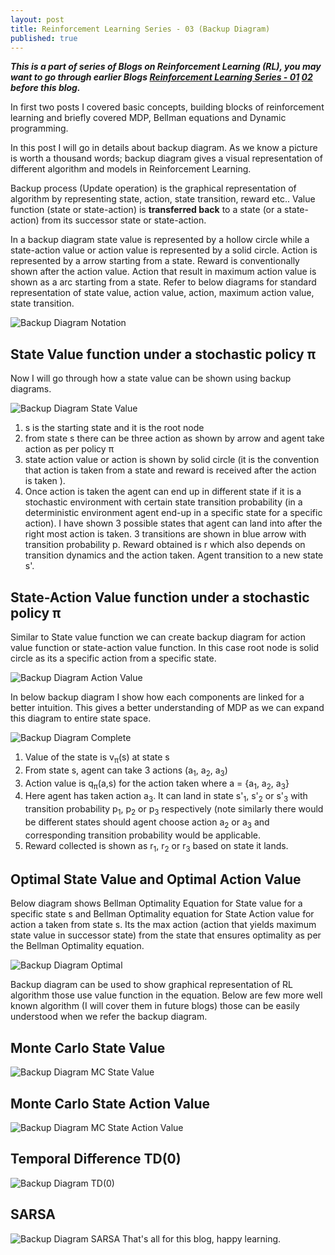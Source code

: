 ```yaml
---
layout: post
title: Reinforcement Learning Series - 03 (Backup Diagram)
published: true
---
```


_**This is a part of series of Blogs on Reinforcement Learning (RL), you may want to go through earlier Blogs [Reinforcement Learning Series - 01](https://baijayantaroy.github.io/baijayantaroy.github.io/Reinforcement_Learning_Series_01/)
[02](https://baijayantaroy.github.io/baijayantaroy.github.io/Reinforcement_Learning_Series_02/)
before this blog.**_

In first two posts I covered basic concepts, building blocks of reinforcement learning and briefly covered MDP, Bellman equations and Dynamic programming.

In this post I will go in details about backup diagram. As we know a picture is worth a thousand words; backup diagram gives a visual representation of different algorithm and models in Reinforcement Learning.

Backup process (Update operation) is the graphical representation of algorithm by representing state, action, state transition, reward etc.. Value function (state or state-action) is **transferred back** to a state (or a state-action) from its successor state or state-action.

In a backup diagram state value is represented by a hollow circle while a state-action value or action value is represented by a solid circle. Action is represented by a arrow starting from a state. Reward is conventionally shown after the action value. Action that result in maximum action value is shown as a arc starting from a state. Refer to below diagrams for standard representation of state value, action value, action, maximum action value, state transition.

![Backup Diagram Notation](/images/backup1.png "Backup Diagram Notation")
## **State Value function under a stochastic policy π**

Now I will go through how a state value can be shown using backup diagrams.

![Backup Diagram State Value](/images/backup2.png "Backup Diagram State value")

  1. s is the starting state and it is the root node
  2. from state s there can be three action as shown by arrow and agent take action as per policy π
  3. state action value or action is shown by solid circle (it is the convention that action is taken from a state and reward is received after the action is taken ).
  4. Once action is taken the agent can end up in different state if it is a stochastic environment with certain state transition probability (in a deterministic environment agent end-up in a specific state for a specific action). I have shown 3 possible states that agent can land into after the right most action is taken. 3 transitions are shown in blue arrow with transition probability p. Reward obtained is r which also depends on transition dynamics and the action taken. Agent transition to a new state s'.

## **State-Action Value function under a stochastic policy π**
Similar to State value function we can create backup diagram for action value function or state-action value function. In this case root node is solid circle as its a specific action from a specific state.

![Backup Diagram Action Value](/images/backup3.png "Backup Diagram Action value")

In below backup diagram I show how each components are linked for a better intuition. This gives a better understanding of MDP as we can expand this diagram to entire state space.

![Backup Diagram Complete](/images/backup4.png "Backup Diagram Complete")

  1. Value of the state is v<sub>π</sub>(s) at state s
  2. From state s, agent can take 3 actions (a<sub>1</sub>, a<sub>2</sub>, a<sub>3</sub>)
  3. Action value is q<sub>π</sub>(a,s) for the action taken where a = {a<sub>1</sub>, a<sub>2</sub>, a<sub>3</sub>}
  4. Here agent has taken action a<sub>3</sub>. It can land in state s'<sub>1</sub>, s'<sub>2</sub> or s'<sub>3</sub> with transition probability p<sub>1</sub>, p<sub>2</sub> or p<sub>3</sub> respectively (note similarly there would be different states should agent choose action a<sub>2</sub> or a<sub>3</sub> and corresponding transition probability would be applicable.
  5. Reward collected is shown as r<sub>1</sub>, r<sub>2</sub> or r<sub>3</sub> based on state it lands.

## **Optimal State Value and Optimal Action Value**
Below diagram shows Bellman Optimality Equation for State value for a specific state s and Bellman Optimality equation for State Action value for action a taken from state s. Its the max action (action that yields maximum state value in successor state) from the state that ensures optimality as per the Bellman Optimality equation.

![Backup Diagram Optimal](/images/backup5.png "Backup Diagram Optimal")

Backup diagram can be used to show graphical representation of RL algorithm those use value function in the equation. Below are few more well known algorithm (I will cover them in future blogs) those can be easily understood when we refer the backup diagram.
## **Monte Carlo State Value**
![Backup Diagram MC State Value](/images/backup6.png "Backup Diagram MC State Value")
## **Monte Carlo State Action Value**
![Backup Diagram MC State Action Value](/images/backup7.png "Backup Diagram MC State Action Value")
## **Temporal Difference TD(0)**
![Backup Diagram TD(0)](/images/backup8.png "Backup Diagram TD")
## **SARSA**
![Backup Diagram SARSA](/images/backup9.png "Backup Diagram for SARSA")
That's all for this blog, happy learning.

